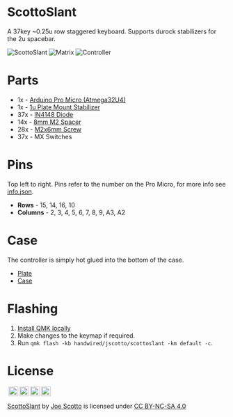 # ScottoSlant

A 37key ~0.25u row staggered keyboard. Supports durock stabilizers for the 2u spacebar.

![ScottoSlant](https://user-images.githubusercontent.com/8194147/192114474-df9b38e6-ece1-4d7f-81fb-bbc910054847.jpg)
![Matrix](https://user-images.githubusercontent.com/8194147/192114467-da16590f-a361-483f-a435-2464a90b6f4c.jpg)
![Controller](https://user-images.githubusercontent.com/8194147/192114473-21f31f5d-a12d-4ab3-916b-16cb84bf528c.jpg)

# Parts

-   1x - [Arduino Pro Micro (Atmega32U4)](https://amzn.to/3LwgAUq)
-   1x - [1u Plate Mount Stabilizer](https://amzn.to/3xUEvHz)
-   37x - [IN4148 Diode](https://amzn.to/3DMbQZ5)
-   14x - [8mm M2 Spacer](https://amzn.to/3r1xdxO)
-   28x - [M2x6mm Screw](https://amzn.to/3r1xdxO)
-   37x - MX Switches

# Pins

Top left to right. Pins refer to the number on the Pro Micro, for more info see [info.json](QMK/info.json).

-   **Rows** - 15, 14, 16, 10
-   **Columns** - 2, 3, 4, 5, 6, 7, 8, 9, A3, A2

# Case

The controller is simply hot glued into the bottom of the case.

-   [Plate](https://github.com/joe-scotto/keyboards/blob/c9ed6cedefafacc5a5acf20d7e6d08d2b24f23df/ScottoSlant/Case/ScottoSlant%20-%20Plate.stl)
-   [Case](https://github.com/joe-scotto/keyboards/blob/c9ed6cedefafacc5a5acf20d7e6d08d2b24f23df/ScottoSlant/Case/ScottoSlant%20-%20Case.stl)

# Flashing

1. [Install QMK locally](https://github.com/qmk/qmk_firmware)
2. Make changes to the keymap if required.
3. Run `qmk flash -kb handwired/jscotto/scottoslant -km default -c`.

# License

<img style="height:22px!important;margin-left:3px;vertical-align:text-bottom;" src="https://mirrors.creativecommons.org/presskit/icons/cc.svg?ref=chooser-v1"><img style="height:22px!important;margin-left:3px;vertical-align:text-bottom;" src="https://mirrors.creativecommons.org/presskit/icons/by.svg?ref=chooser-v1"><img style="height:22px!important;margin-left:3px;vertical-align:text-bottom;" src="https://mirrors.creativecommons.org/presskit/icons/nc.svg?ref=chooser-v1"><img style="height:22px!important;margin-left:3px;vertical-align:text-bottom;" src="https://mirrors.creativecommons.org/presskit/icons/sa.svg?ref=chooser-v1"></a></p>

<p xmlns:cc="http://creativecommons.org/ns#" xmlns:dct="http://purl.org/dc/terms/"><a property="dct:title" rel="cc:attributionURL" href="https://github.com/joe-scotto/keyboards/tree/main/ScottoSlant">ScottoSlant</a> by <a rel="cc:attributionURL dct:creator" property="cc:attributionName" href="https://github.com/joe-scotto">Joe Scotto</a> is licensed under <a href="http://creativecommons.org/licenses/by-nc-sa/4.0/?ref=chooser-v1" target="_blank" rel="license noopener noreferrer" style="display:inline-block;">CC BY-NC-SA 4.0
